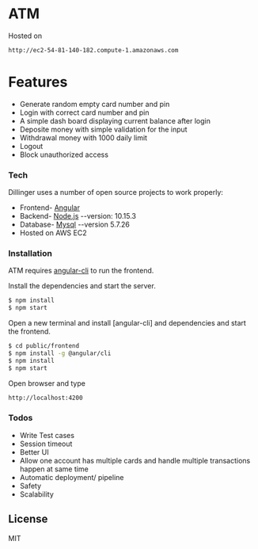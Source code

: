 # ATM

Hosted on
```sh
http://ec2-54-81-140-182.compute-1.amazonaws.com
```

# Features

  - Generate random empty card number and pin
  - Login with correct card number and pin
  - A simple dash board displaying current balance after login
  - Deposite money with simple validation for the input
  - Withdrawal money with 1000 daily limit
  - Logout
  - Block unauthorized access

### Tech

Dillinger uses a number of open source projects to work properly:

* Frontend- [Angular]
* Backend- [Node.js]  --version: 10.15.3
* Database- [Mysql] --version 5.7.26
* Hosted on AWS EC2

### Installation

ATM requires [angular-cli](https://cli.angular.io/) to run the frontend.

Install the dependencies and start the server.

```sh
$ npm install
$ npm start
```
Open a new terminal and install [angular-cli] and dependencies and start the frontend.
```sh
$ cd public/frontend
$ npm install -g @angular/cli
$ npm install
$ npm start
```
Open browser and type
```sh
http://localhost:4200
```
### Todos

 - Write Test cases
 - Session timeout
 - Better UI
 - Allow one account has multiple cards and handle multiple transactions happen at same time
 - Automatic deployment/ pipeline
 - Safety
 - Scalability

License
----

MIT

   [node.js]: <http://nodejs.org>
   [Angular]: <https://angular.io/>
   [Mysql]: <https://www.mysql.com/>

